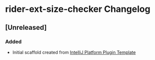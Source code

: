<!-- Keep a Changelog guide -> https://keepachangelog.com -->

# rider-ext-size-checker Changelog

## [Unreleased]
### Added
- Initial scaffold created from [IntelliJ Platform Plugin Template](https://github.com/JetBrains/intellij-platform-plugin-template)
